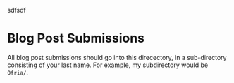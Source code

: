 sdfsdf

# Blog Post Submissions

All blog post submissions should go into this direcectory, in a sub-directory consisting of your last name.  For example, my subdirectory would be `Ofria/`.

